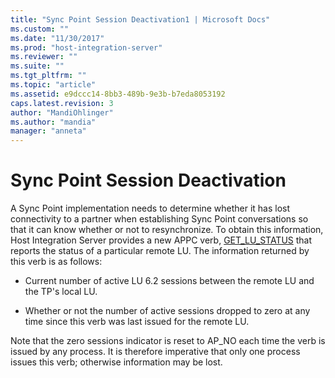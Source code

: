 ```yaml
---
title: "Sync Point Session Deactivation1 | Microsoft Docs"
ms.custom: ""
ms.date: "11/30/2017"
ms.prod: "host-integration-server"
ms.reviewer: ""
ms.suite: ""
ms.tgt_pltfrm: ""
ms.topic: "article"
ms.assetid: e9dccc14-8bb3-489b-9e3b-b7eda8053192
caps.latest.revision: 3
author: "MandiOhlinger"
ms.author: "mandia"
manager: "anneta"
---
```

# Sync Point Session Deactivation
A Sync Point implementation needs to determine whether it has lost connectivity to a partner when establishing Sync Point conversations so that it can know whether or not to resynchronize. To obtain this information, Host Integration Server provides a new APPC verb, [GET_LU_STATUS](../HIS2010/get-lu-status1.md) that reports the status of a particular remote LU. The information returned by this verb is as follows:  
  
-   Current number of active LU 6.2 sessions between the remote LU and the TP's local LU.  
  
-   Whether or not the number of active sessions dropped to zero at any time since this verb was last issued for the remote LU.  
  
 Note that the zero sessions indicator is reset to AP_NO each time the verb is issued by any process. It is therefore imperative that only one process issues this verb; otherwise information may be lost.